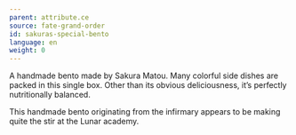 ```yaml
---
parent: attribute.ce
source: fate-grand-order
id: sakuras-special-bento
language: en
weight: 0
---
```


A handmade bento made by Sakura Matou.
Many colorful side dishes are packed in this single box.
Other than its obvious deliciousness, it’s perfectly nutritionally balanced.

This handmade bento originating from the infirmary appears to be making quite the stir at the Lunar academy.
